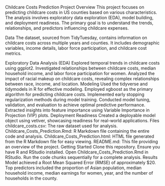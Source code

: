 Childcare Costs Prediction Project
Overview
This project focuses on predicting childcare costs in US counties based on various characteristics. The analysis involves exploratory data exploration (EDA), model building, and deployment readiness. The primary goal is to understand the trends, relationships, and predictors influencing childcare expenses.

Data
The dataset, sourced from TidyTuesday, contains information on childcare costs across multiple years and counties. It includes demographic variables, income details, labor force participation, and childcare cost metrics.

Exploratory Data Analysis (EDA)
Explored temporal trends in childcare costs using ggplot2.
Investigated relationships between childcare costs, median household income, and labor force participation for women.
Analyzed the impact of racial makeup on childcare costs, revealing complex relationships between race, income, and location.
Modeling
Used the tidyverse and tidymodels in R for effective modeling.
Employed xgboost as the primary algorithm for predicting childcare costs.
Implemented early stopping regularization methods during model training.
Conducted model tuning, validation, and evaluation to achieve optimal predictive performance.
Extracted insights into feature importance using Variable Importance in Projection (VIP) plots.
Deployment Readiness
Created a deployable model object using vetiver, showcasing readiness for real-world applications.
Files
childcare_costs.csv: The raw dataset used for analysis.
Childcare_Costs_Prediction.Rmd: R Markdown file containing the entire code and analysis.
Childcare_Costs_Prediction.html: HTML file generated from the R Markdown file for easy viewing.
README.md: This file providing an overview of the project.
Getting Started
Clone this repository.
Ensure you have R and RStudio installed.
Open Childcare_Costs_Prediction.Rmd in RStudio.
Run the code chunks sequentially for a complete analysis.
Results
Model achieved a Root Mean Squared Error (RMSE) of approximately $20.
Top predictors included the proportion of Asian population, median household income, median earnings for women, year, and the number of households in the county.
